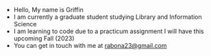 - Hello, My name is Griffin
- I am currently a graduate student studying Library and Information Science
- I am learning to code due to a practicum assignment I will have this upcoming Fall (2023)
- You can get in touch with me at rabona23@gmail.com

<!---
CoreSNK/CoreSNK is a ✨ special ✨ repository because its `README.md` (this file) appears on your GitHub profile.
You can click the Preview link to take a look at your changes.
--->
